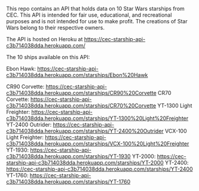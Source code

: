This repo contains an API that holds data on 10 Star Wars starships from CEC. This API is intended for fair use, educational, and recreational purposes and is not intended for use to make profit. The creations of Star Wars belong to their respective owners.

The API is hosted on Heroku at https://cec-starship-api-c3b714038dda.herokuapp.com/

The 10 ships available on this API: 

Ebon Hawk: https://cec-starship-api-c3b714038dda.herokuapp.com/starships/Ebon%20Hawk

CR90 Corvette: https://cec-starship-api-c3b714038dda.herokuapp.com/starships/CR90%20Corvette
CR70 Corvette: https://cec-starship-api-c3b714038dda.herokuapp.com/starships/CR70%20Corvette
YT-1300 Light Freighter: https://cec-starship-api-c3b714038dda.herokuapp.com/starships/YT-1300%20Light%20Freighter
YT-2400 Outrider: https://cec-starship-api-c3b714038dda.herokuapp.com/starships/YT-2400%20Outrider
VCX-100 Light Freighter: https://cec-starship-api-c3b714038dda.herokuapp.com/starships/VCX-100%20Light%20Freighter
YT-1930: https://cec-starship-api-c3b714038dda.herokuapp.com/starships/YT-1930
YT-2000: https://cec-starship-api-c3b714038dda.herokuapp.com/starships/YT-2000
YT-2400: https://cec-starship-api-c3b714038dda.herokuapp.com/starships/YT-2400
YT-1760: https://cec-starship-api-c3b714038dda.herokuapp.com/starships/YT-1760

